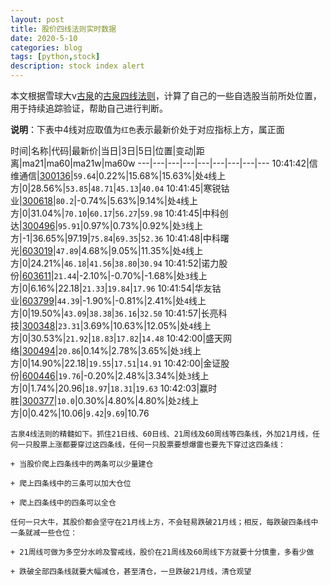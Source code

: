 ```yaml
---
layout: post
title: 股价四线法则实时数据
date: 2020-5-10
categories: blog
tags: [python,stock]
description: stock index alert
---
```



本文根据雪球大v[古泉](https://xueqiu.com/u/7148646888)的[古泉四线法则](https://xueqiu.com/7148646888/130498192)，计算了自己的一些自选股当前所处位置，用于持续追踪验证，帮助自己进行判断。

**说明**：下表中4线对应取值为`红色`表示最新价处于对应指标上方，属正面

时间|名称|代码|最新价|当日|3日|5日|位置|变动|距离|ma21|ma60|ma21w|ma60w
---|---|---|---|---|---|---|---|---
10:41:42|信维通信|[300136](https://xueqiu.com/S/SZ300136)|`59.64`|0.22%|15.68%|15.63%|处`4`线上方|0|28.56%|`53.85`|`48.71`|`45.13`|`40.04`
10:41:45|寒锐钴业|[300618](https://xueqiu.com/S/SZ300618)|`80.2`|-0.74%|5.63%|9.14%|处`4`线上方|0|31.04%|`70.10`|`60.17`|`56.27`|`59.98`
10:41:45|中科创达|[300496](https://xueqiu.com/S/SZ300496)|`95.91`|0.97%|0.73%|0.92%|处`3`线上方|-1|36.65%|97.19|`75.84`|`69.35`|`52.36`
10:41:48|中科曙光|[603019](https://xueqiu.com/S/SH603019)|`47.89`|4.68%|9.05%|11.35%|处`4`线上方|0|24.21%|`46.18`|`41.56`|`38.80`|`30.94`
10:41:52|诺力股份|[603611](https://xueqiu.com/S/SH603611)|`21.44`|-2.10%|-0.70%|-1.68%|处`3`线上方|0|6.16%|22.18|`21.33`|`19.84`|`17.96`
10:41:54|华友钴业|[603799](https://xueqiu.com/S/SH603799)|`44.39`|-1.90%|-0.81%|2.41%|处`4`线上方|0|19.50%|`43.09`|`38.38`|`36.16`|`32.50`
10:41:57|长亮科技|[300348](https://xueqiu.com/S/SZ300348)|`23.31`|3.69%|10.63%|12.05%|处`4`线上方|0|30.53%|`21.92`|`18.83`|`17.82`|`14.48`
10:42:00|盛天网络|[300494](https://xueqiu.com/S/SZ300494)|`20.86`|0.14%|2.78%|3.65%|处`3`线上方|0|14.90%|22.18|`19.55`|`17.51`|`14.91`
10:42:00|金证股份|[600446](https://xueqiu.com/S/SH600446)|`19.76`|-0.20%|2.48%|3.34%|处`3`线上方|0|1.74%|20.96|`18.97`|`18.31`|`19.63`
10:42:03|赢时胜|[300377](https://xueqiu.com/S/SZ300377)|`10.0`|0.30%|4.80%|4.80%|处`2`线上方|0|0.42%|10.06|`9.42`|`9.69`|10.76

```
古泉4线法则的精髓如下。抓住21日线、60日线、21周线及60周线等四条线，外加21月线，任何一只股票上涨都要穿过这四条线，任何一只股票要想爆雷也要先下穿过这四条线：

+ 当股价爬上四条线中的两条可以少量建仓

+ 爬上四条线中的三条可以加大仓位

+ 爬上四条线中的四条可以全仓

任何一只大牛，其股价都会坚守在21月线上方，不会轻易跌破21月线；相反，每跌破四条线中一条就减一些仓位：

+ 21周线可做为多空分水岭及警戒线，股价在21周线及60周线下方就要十分慎重，多看少做

+ 跌破全部四条线就要大幅减仓，甚至清仓，一旦跌破21月线，清仓观望
```
